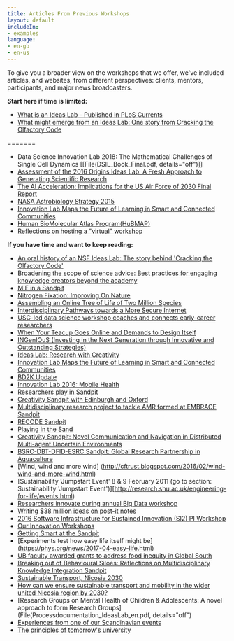 ```yaml
---
title: Articles From Previous Workshops
layout: default
includeIn: 
- examples
language:
- en-gb
- en-us
---
```

To give you a broader view on the workshops that we offer, we've included articles, and websites, from different perspectives: clients, mentors, participants, and major news broadcasters.

**Start here if time is limited:**

* [What is an Ideas Lab - Published in PLoS Currents](http://currents.plos.org/treeoflife/article/the-ideas-lab-concept-assembling-the-tree-of-life-and-avatol/)
* [What might emerge from an Ideas Lab: One story from Cracking the Olfactory Code](http://www.pbs.org/newshour/updates/what-a-smell-looks-like)

=======

* Data Science Innovation Lab 2018: The Mathematical Challenges of Single Cell Dynamics [[File(DSIL_Book_Final.pdf, details="off")]] 
* [Assessment of the 2016 Origins Ideas Lab: A Fresh Approach to Generating Scientific Research](https://inds.umbc.edu/files/2019/01/Ideaslab-Booklet_FINAL-1.pdf) 
* [The AI Acceleration: Implications for the US Air Force of 2030 Final Report](https://hub.ki/files/MTRjZGIzZDFkMzI4NjdhNjg4ZDFjM2E4OGFiYzIyMDMxM2VkYWMzMTk3OThiODFkYTUwNTIwNTEwNTQwMzU1MjovdmFyL3d3dy9odWJraS9hcHAvc2l0ZS9jb2xsZWN0aW9ucy83MjQxL1VTQUYyMDMwRmluYWxSZXBvcnQucGRm/)
* [NASA Astrobiology Strategy 2015](https://nai.nasa.gov/media/medialibrary/2015/10/NASA_Astrobiology_Strategy_2015_151008.pdf)
* [Innovation Lab Maps the Future of Learning in Smart and Connected Communities](https://cra.org/crn/2016/06/innovation-lab-maps-future-learning-smart-connected-communities/) 
* [Human BioMolecular Atlas Program(HuBMAP)](https://hubmapconsortium.org/) 
* [Reflections on hosting a "virtual" workshop](http://www.buffalo.edu/ctsi/ctsi-news.host.html/content/shared/www/ctsi/articles/academic_articles/reflections-on-hosting-virtual-workshop.detail.html)

**If you have time and want to keep reading:**

* [An oral history of an NSF Ideas Lab: The story behind 'Cracking the Olfactory Code'](https://nsf.gov/discoveries/disc_summ.jsp?cntn_id=136669 )
* [Broadening the scope of science advice: Best practices for engaging knowledge creators beyond the academy](https://globalyoungacademy.net/wp-content/uploads/2016/11/GYA_JRC_INGSA_Workshop_2016.pdf) 
* [MIF in a Sandpit](http://www.fomin.org/Home/FOMINblog/Blogs/DetailsBlog/ArtMID/13858/ArticleID/12380.aspx) 
* [Nitrogen Fixation: Improving On Nature](http://www.nsf.gov/news/news_summ.jsp?cntn_id=128878) 
* [Assembling an Online Tree of Life of Two Million Species](http://bioscience.oxfordjournals.org/content/63/1/64.full)
* [Interdisciplinary Pathways towards a More Secure Internet](https://www.ntia.doc.gov/files/ntia/cybersecurity_ideas_lab.pdf)
* [USC-led data science workshop coaches and connects early-career researchers](http://hscnews.usc.edu/usc-led-data-science-workshop-coaches-and-connects-early-career-researchers/)
* [When Your Teacup Goes Online and Demands to Design Itself](http://www.skoltech.ru/en/2014/10/when-your-teacup-goes-online-and-demands-to-design-itself/)
* [INGenIOuS (Investing in the Next Generation through Innovative and Outstanding Strategies)](https://www.maa.org/programs-and-communities/curriculum%20resources/ingenious/)
* [Ideas Lab: Research with Creativity](http://www.skoltech.ru/en/2013/10/ideas-lab-research-with-creativity/)
* [Innovation Lab Maps the Future of Learning in Smart and Connected Communities](http://cra.org/crn/2016/06/innovation-lab-maps-future-learning-smart-connected-communities/)
* [BD2K Update](http://acd.od.nih.gov/presentations/NIH-Big-Data-To-Knowledge-BDK2-Update-12112015.pdf#page=18)
* [Innovation Lab 2016: Mobile Health](https://datascience.nih.gov/sites/default/files/Data%20Science%20Digest%20Full%20Summer%202016.pdf#page=3 )
* [Researchers play in Sandpit](http://www.hrc.govt.nz/news-and-media/news/researchers-play-sandpit)
* [Creativity Sandpit with Edinburgh and Oxford](http://wp.doc.ic.ac.uk/hipeds/2016/05/18/creativity-sandpit-with-edinburgh-and-oxford/)
* [Multidisciplinary research project to tackle AMR formed at EMBRACE Sandpit](http://www3.imperial.ac.uk/newsandeventspggrp/imperialcollege/medicine/arc/newssummary/news_18-7-2016-12-48-13)
* [RECODE Sandpit](http://www.recode-network.com/single-post/2016/03/02/RECODE-Sandpit)
* [Playing in the Sand](http://fundermental.blogspot.com/2015/09/playing-in-sand.html)
* [Creativity Sandpit: Novel Communication and Navigation in Distributed Multi-agent Uncertain Environments](http://pervasiveparallelism.inf.ed.ac.uk/creativity-sandpit/)
* [BSRC-DBT-DFID-ESRC Sandpit: Global Research Partnership in Aquaculture](http://www.rcuk.ac.uk/international/offices/india/indianews/events/bsrc-dbt-dfid-esrc-sandpit-global-research-partnership-in-aquaculture/)
* [Wind, wind and more wind]
(http://cftrust.blogspot.com/2016/02/wind-wind-and-more-wind.html)
* [Sustainability 'Jumpstart Event' 8 & 9 February 2011 (go to section: Sustainability 'Jumpstart Event')][http://research.shu.ac.uk/engineering-for-life/events.html)
* [Researchers innovate during annual Big Data workshop](http://hscnews.usc.edu/researchers-innovate-during-annual-big-data-workshop/)
* [Writing $38 million ideas on post-it notes](http://www.tu.no/artikler/skriver-ideer-for-38-millioner-pa-post-it-lapper/229271)
* [2016 Software Infrastructure for Sustained Innovation (SI2) PI Workshop](http://cococubed.asu.edu/si2_pi_workshop_2016/ewExternalFiles/SI2_PI_2016_report_final.pdf)
* [Our Innovation Workshops](https://youtu.be/w7l2e0oibhs)
* [Getting Smart at the Sandpit](http://www.fomin.org/en-us/Home/FOMINblog/Blogs/DetailsBlog/ArtMID/13858/ArticleID/12508.aspx)
* [Experiments test how easy life itself might be]
(https://phys.org/news/2017-04-easy-life.html)
* [ UB faculty awarded grants to address food inequity in Global South](http://www.buffalo.edu/ubnow/stories/2017/04/food-ideas-lab.html)
* [Breaking out of Behavioural Siloes: Reflections on Multidisciplinary Knowledge Integration Sandpit](https://www.ucl.ac.uk/behaviour-change/cbc-news/blog-silos)
* [Sustainable Transport, Nicosia 2030](http://www.cea.org.cy/en/protasis-politikis-ke-metra-gia-tis-viosimes-metafores-sti-lefkosia/)
* [How can we ensure sustainable transport and mobility in the wider united Nicosia region by 2030?](http://www.cea.org.cy/wp-content/uploads/2016/08/transport-white-paper_en.pdf)
* [Research Groups on Mental Health of Children & Adolescents: A novel approach to form Research Groups](File(Processdocumentation_IdeasLab_en.pdf, details="off")
* [Experiences from one of our Scandinavian events](http://www.researchresearch.com/news/article/?articleId=1370993)
* [The principles of tomorrow's university](https://f1000research.com/articles/7-1926/)